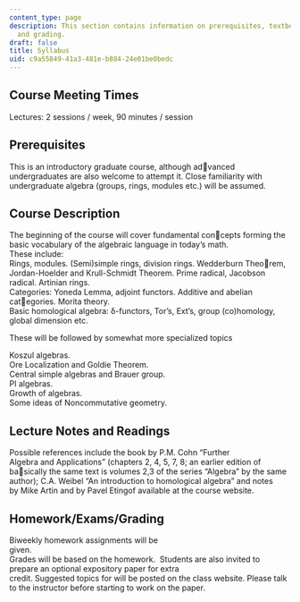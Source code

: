 ```yaml
---
content_type: page
description: This section contains information on prerequisites, textbooks, assignments,
  and grading.
draft: false
title: Syllabus
uid: c9a55849-41a3-481e-b884-24e01be0bedc
---
```

## Course Meeting Times

Lectures: 2 sessions / week, 90 minutes / session

## Prerequisites

This is an introductory graduate course, although advanced undergraduates are also welcome to attempt it. Close familiarity with undergraduate algebra (groups, rings, modules etc.) will be assumed. 

## Course Description

The beginning of the course will cover fundamental concepts forming the basic vocabulary of the algebraic language in today’s math.  
These include:  
Rings, modules. (Semi)simple rings, division rings. Wedderburn Theorem, Jordan-Hoelder and Krull-Schmidt Theorem. Prime radical, Jacobson  
radical. Artinian rings.  
Categories: Yoneda Lemma, adjoint functors. Additive and abelian categories. Morita theory.  
Basic homological algebra: δ-functors, Tor’s, Ext’s, group (co)homology,  
global dimension etc.

These will be followed by somewhat more specialized topics

Koszul algebras.  
Ore Localization and Goldie Theorem.  
Central simple algebras and Brauer group.  
PI algebras.  
Growth of algebras.  
Some ideas of Noncommutative geometry. 

## Lecture Notes and Readings

Possible references include the book by P.M. Cohn “Further  
Algebra and Applications” (chapters 2, 4, 5, 7, 8; an earlier edition of basically the same text is volumes 2,3 of the series “Algebra” by the same  
author); C.A. Weibel “An introduction to homological algebra” and notes  
by Mike Artin and by Pavel Etingof available at the course website.

## Homework/Exams/Grading

Biweekly homework assignments will be  
given.  
Grades will be based on the homework.  Students are also invited to prepare an optional expository paper for extra  
credit. Suggested topics for will be posted on the class website. Please talk  
to the instructor before starting to work on the paper.